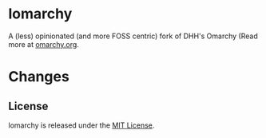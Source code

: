 # lomarchy

A (less) opinionated (and more FOSS centric) fork of DHH's Omarchy (Read more at [omarchy.org](https://omarchy.org).

# Changes

## License

lomarchy is released under the [MIT License](https://opensource.org/licenses/MIT).

